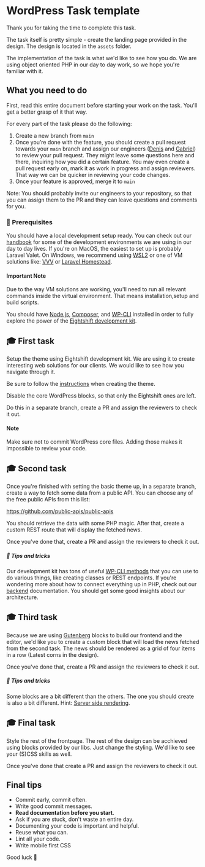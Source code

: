 # WordPress Task template

Thank you for taking the time to complete this task.

The task itself is pretty simple - create the landing page provided in the design. The design is located in the `assets` folder.

The implementation of the task is what we'd like to see how you do. We are using object oriented PHP in our day to day work, so we hope you're familiar with it.

## What you need to do

First, read this entire document before starting your work on the task. You'll get a better grasp of it that way.

For every part of the task please do the following:
1. Create a new branch from `main`
2. Once you’re done with the feature, you should create a pull request towards your `main` branch and assign our engineers ([Denis](https://github.com/dingo-d/) and [Gabriel](https://github.com/gabriel-glo)) to review your pull request. They might leave some questions here and there, inquiring how you did a certain feature. You may even create a pull request early on, mark it as work in progress and assign reviewers. That way we can be quicker in reviewing your code changes.
3. Once your feature is approved, merge it to `main`

Note: You should probably invite our engineers to your repository, so that you can assign them to the PR and they can leave questions and comments for you.

### 🚀 Prerequisites

You should have a local development setup ready. You can check out our [handbook](https://infinum.com/handbook/books/wordpress) for some of the development environments we are using in our day to day lives. If you're on MacOS, the easiest to set up is probably Laravel Valet. On Windows, we recommend using [WSL2](https://docs.microsoft.com/en-us/windows/wsl/install) or one of VM solutions like: [VVV](https://varyingvagrantvagrants.org/) or [Laravel Homestead](https://laravel.com/docs/homestead). 

#### Important Note 
Due to the way VM solutions are working, you'll need to run all relevant commands inside the virtual environment. That means installation,setup and build scripts.

You should have [Node.js](https://nodejs.org/en/), [Composer](https://getcomposer.org/), and [WP-CLI](https://wp-cli.org/) installed in order to fully explore the power of the [Eightshift development kit](https://infinum.github.io/eightshift-docs/).

## 🎓 First task

Setup the theme using Eightshift development kit. We are using it to create interesting web solutions for our clients. We would like to see how you navigate through it.

Be sure to follow the [instructions](https://infinum.github.io/eightshift-docs/docs/theme/) when creating the theme.

Disable the core WordPress blocks, so that only the Eightshift ones are left.

Do this in a separate branch, create a PR and assign the reviewers to check it out.

#### Note

Make sure not to commit WordPress core files. Adding those makes it impossible to review your code.

## 🎓 Second task

Once you're finished with setting the basic theme up, in a separate branch, create a way to fetch some data from a public API. You can choose any of the free public APIs from this list:

https://github.com/public-apis/public-apis

You should retrieve the data with some PHP magic. After that, create a custom REST route that will display the fetched news.

Once you've done that, create a PR and assign the reviewers to check it out.

##### 🎉 Tips and tricks

Our development kit has tons of useful [WP-CLI methods](https://infinum.github.io/eightshift-docs/docs/basics/wp-cli) that you can use to do various things, like creating classes or REST endpoints. If you're wondering more about how to connect everything up in PHP, check out our [backend](https://infinum.github.io/eightshift-docs/docs/basics/backend) documentation. You should get some good insights about our architecture.

## 🎓 Third task

Because we are using [Gutenberg](https://github.com/WordPress/gutenberg/) blocks to build our frontend and the editor, we'd like you to create a custom block that will load the news fetched from the second task. The news should be rendered as a grid of four items in a row (Latest corns in the design).

Once you've done that, create a PR and assign the reviewers to check it out.

##### 🎉 Tips and tricks

Some blocks are a bit different than the others. The one you should create is also a bit different. Hint: [Server side rendering](https://infinum.github.io/eightshift-docs/docs/legacy/v5/basics/blocks-intro/#do-i-need-to-write-js-and-php-implementation-for-all-my-blocks).

## 🎓 Final task

Style the rest of the frontpage. The rest of the design can be acchieved using blocks provided by our libs. Just change the styling. We'd like to see your (S)CSS skills as well.

Once you've done that create a PR and assign the reviewers to check it out.

## Final tips

* Commit early, commit often.
* Write good commit messages.
* **Read documentation before you start**.
* Ask if you are stuck, don't waste an entire day.
* Documenting your code is important and helpful.
* Reuse what you can.
* Lint all your code.
* Write mobile first CSS

Good luck 🙂

